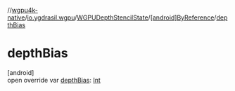 //[wgpu4k-native](../../../../index.md)/[io.ygdrasil.wgpu](../../index.md)/[WGPUDepthStencilState](../index.md)/[[android]ByReference](index.md)/[depthBias](depth-bias.md)

# depthBias

[android]\
open override var [depthBias](depth-bias.md): [Int](https://kotlinlang.org/api/core/kotlin-stdlib/kotlin/-int/index.html)
